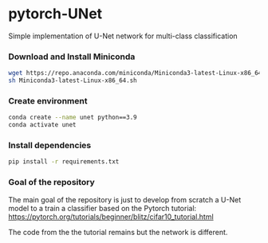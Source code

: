 # pytorch-UNet
Simple implementation of U-Net network for multi-class classification

### Download and Install Miniconda

```Bash
wget https://repo.anaconda.com/miniconda/Miniconda3-latest-Linux-x86_64.sh
sh Miniconda3-latest-Linux-x86_64.sh
```

### Create environment

```Bash
conda create --name unet python==3.9
conda activate unet
```

### Install dependencies

```Bash
pip install -r requirements.txt 
```

### Goal of the repository

The main goal of the repository is just to develop from scratch a U-Net model to a train a classifier based on the Pytorch tutorial: https://pytorch.org/tutorials/beginner/blitz/cifar10_tutorial.html

The code from the the tutorial remains but the network is different. 